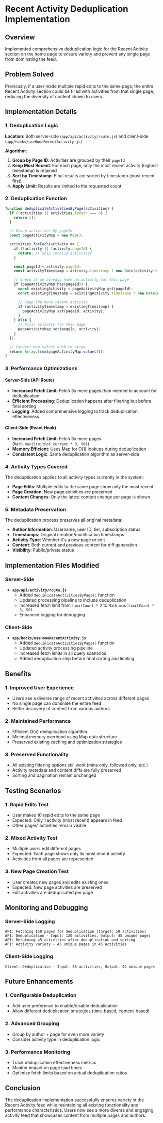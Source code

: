 # Recent Activity Deduplication Implementation

## Overview
Implemented comprehensive deduplication logic for the Recent Activity section on the home page to ensure variety and prevent any single page from dominating the feed.

## Problem Solved
Previously, if a user made multiple rapid edits to the same page, the entire Recent Activity section could be filled with activities from that single page, reducing the diversity of content shown to users.

## Implementation Details

### 1. Deduplication Logic
**Location**: Both server-side (`app/api/activity/route.js`) and client-side (`app/hooks/useHomeRecentActivity.js`)

**Algorithm**:
1. **Group by Page ID**: Activities are grouped by their `pageId`
2. **Keep Most Recent**: For each page, only the most recent activity (highest timestamp) is retained
3. **Sort by Timestamp**: Final results are sorted by timestamp (most recent first)
4. **Apply Limit**: Results are limited to the requested count

### 2. Deduplication Function
```javascript
function deduplicateActivitiesByPage(activities) {
  if (!activities || activities.length === 0) {
    return [];
  }

  // Group activities by pageId
  const pageActivityMap = new Map();

  activities.forEach(activity => {
    if (!activity || !activity.pageId) {
      return; // Skip invalid activities
    }

    const pageId = activity.pageId;
    const activityTimestamp = activity.timestamp ? new Date(activity.timestamp).getTime() : 0;

    // Check if we already have an activity for this page
    if (pageActivityMap.has(pageId)) {
      const existingActivity = pageActivityMap.get(pageId);
      const existingTimestamp = existingActivity.timestamp ? new Date(existingActivity.timestamp).getTime() : 0;

      // Keep the more recent activity
      if (activityTimestamp > existingTimestamp) {
        pageActivityMap.set(pageId, activity);
      }
    } else {
      // First activity for this page
      pageActivityMap.set(pageId, activity);
    }
  });

  // Convert map values back to array
  return Array.from(pageActivityMap.values());
}
```

### 3. Performance Optimizations

#### Server-Side (API Route)
- **Increased Fetch Limit**: Fetch 3x more pages than needed to account for deduplication
- **Efficient Processing**: Deduplication happens after filtering but before final sorting
- **Logging**: Added comprehensive logging to track deduplication effectiveness

#### Client-Side (React Hook)
- **Increased Fetch Limit**: Fetch 3x more pages (`Math.max(limitRef.current * 3, 50)`)
- **Memory Efficient**: Uses Map for O(1) lookups during deduplication
- **Consistent Logic**: Same deduplication algorithm as server-side

### 4. Activity Types Covered
The deduplication applies to all activity types currently in the system:
- **Page Edits**: Multiple edits to the same page show only the most recent
- **Page Creation**: New page activities are preserved
- **Content Changes**: Only the latest content change per page is shown

### 5. Metadata Preservation
The deduplication process preserves all original metadata:
- **Author Information**: Username, user ID, tier, subscription status
- **Timestamps**: Original creation/modification timestamps
- **Activity Type**: Whether it's a new page or edit
- **Content**: Both current and previous content for diff generation
- **Visibility**: Public/private status

## Implementation Files Modified

### Server-Side
- **`app/api/activity/route.js`**
  - Added `deduplicateActivitiesByPage()` function
  - Updated processing pipeline to include deduplication
  - Increased fetch limit from `limitCount * 2` to `Math.max(limitCount * 3, 50)`
  - Enhanced logging for debugging

### Client-Side
- **`app/hooks/useHomeRecentActivity.js`**
  - Added `deduplicateActivitiesByPage()` function
  - Updated activity processing pipeline
  - Increased fetch limits in all query scenarios
  - Added deduplication step before final sorting and limiting

## Benefits

### 1. **Improved User Experience**
- Users see a diverse range of recent activities across different pages
- No single page can dominate the entire feed
- Better discovery of content from various authors

### 2. **Maintained Performance**
- Efficient O(n) deduplication algorithm
- Minimal memory overhead using Map data structure
- Preserved existing caching and optimization strategies

### 3. **Preserved Functionality**
- All existing filtering options still work (mine only, followed only, etc.)
- Activity metadata and content diffs are fully preserved
- Sorting and pagination remain unchanged

## Testing Scenarios

### 1. **Rapid Edits Test**
- User makes 10 rapid edits to the same page
- Expected: Only 1 activity (most recent) appears in feed
- Other pages' activities remain visible

### 2. **Mixed Activity Test**
- Multiple users edit different pages
- Expected: Each page shows only its most recent activity
- Activities from all pages are represented

### 3. **New Page Creation Test**
- User creates new pages and edits existing ones
- Expected: New page activities are preserved
- Edit activities are deduplicated per page

## Monitoring and Debugging

### Server-Side Logging
```
API: Fetching 150 pages for deduplication (target: 50 activities)
API: Deduplication - Input: 120 activities, Output: 45 unique pages
API: Returning 45 activities after deduplication and sorting
API: Activity variety - 45 unique pages in 45 activities
```

### Client-Side Logging
```
Client: Deduplication - Input: 85 activities, Output: 42 unique pages
```

## Future Enhancements

### 1. **Configurable Deduplication**
- Add user preference to enable/disable deduplication
- Allow different deduplication strategies (time-based, content-based)

### 2. **Advanced Grouping**
- Group by author + page for even more variety
- Consider activity type in deduplication logic

### 3. **Performance Monitoring**
- Track deduplication effectiveness metrics
- Monitor impact on page load times
- Optimize fetch limits based on actual deduplication ratios

## Conclusion
The deduplication implementation successfully ensures variety in the Recent Activity feed while maintaining all existing functionality and performance characteristics. Users now see a more diverse and engaging activity feed that showcases content from multiple pages and authors.

